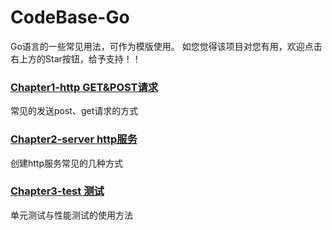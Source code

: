 # CodeBase-Go
Go语言的一些常见用法，可作为模版使用。
如您觉得该项目对您有用，欢迎点击右上方的Star按钮，给予支持！！

### [Chapter1-http GET&POST请求](https://github.com/yxxcoder/CodeBase-Go/tree/master/Chapter1-http)
常见的发送post、get请求的方式

### [Chapter2-server http服务](https://github.com/yxxcoder/CodeBase-Go/tree/master/Chapter2-server)
创建http服务常见的几种方式

### [Chapter3-test 测试](https://github.com/yxxcoder/CodeBase-Go/tree/master/Chapter3-test)
单元测试与性能测试的使用方法
